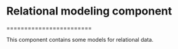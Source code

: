 # Relational modeling component
========================

This component contains some models for relational data. 
